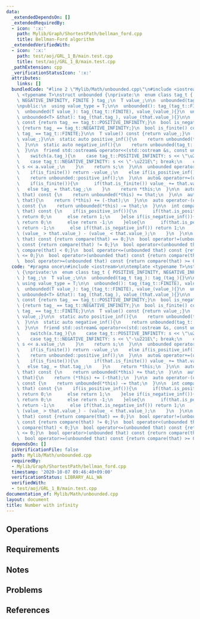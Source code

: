 ```yaml
---
data:
  _extendedDependsOn: []
  _extendedRequiredBy:
  - icon: ':x:'
    path: Mylib/Graph/ShortestPath/bellman_ford.cpp
    title: Bellman-Ford algorithm
  _extendedVerifiedWith:
  - icon: ':x:'
    path: test/aoj/GRL_1_B/main.test.cpp
    title: test/aoj/GRL_1_B/main.test.cpp
  _pathExtension: cpp
  _verificationStatusIcon: ':x:'
  attributes:
    links: []
  bundledCode: "#line 2 \"Mylib/Math/unbounded.cpp\"\n#include <iostream>\n\ntemplate\
    \ <typename T>\nstruct unbounded {\nprivate:\n  enum class tag_t { POSITIVE_INFINITY,\
    \ NEGATIVE_INFINITY, FINITE } tag_;\n  T value_;\n\n  unbounded(tag_t tag_): tag_(tag_){}\n\
    \npublic:\n  using value_type = T;\n\n  unbounded(): tag_(tag_t::FINITE), value_(T()){}\n\
    \  unbounded(T value_): tag_(tag_t::FINITE), value_(value_){}\n  unbounded(const\
    \ unbounded<T> &that): tag_(that.tag_), value_(that.value_){}\n\n  bool is_positive_inf()\
    \ const {return tag_ == tag_t::POSITIVE_INFINITY;}\n  bool is_negative_inf() const\
    \ {return tag_ == tag_t::NEGATIVE_INFINITY;}\n  bool is_finite() const {return\
    \ tag_ == tag_t::FINITE;}\n\n  T value() const {return value_;}\n  T& value(){return\
    \ value_;}\n\n  static auto positive_inf(){\n    return unbounded(tag_t::POSITIVE_INFINITY);\n\
    \  }\n\n  static auto negative_inf(){\n    return unbounded(tag_t::NEGATIVE_INFINITY);\n\
    \  }\n\n  friend std::ostream& operator<<(std::ostream &s, const unbounded &a){\n\
    \    switch(a.tag_){\n    case tag_t::POSITIVE_INFINITY: s << \"\u221E\"; break;\n\
    \    case tag_t::NEGATIVE_INFINITY: s << \"-\u221E\"; break;\n    case tag_t::FINITE:\
    \ s << a.value_;\n    }\n    return s;\n  }\n\n  unbounded operator-() const {\n\
    \    if(is_finite()) return -value_;\n    else if(is_positive_inf()) return unbounded::negative_inf();\n\
    \    return unbounded::positive_inf();\n  }\n\n  auto& operator+=(unbounded that){\n\
    \    if(is_finite()){\n      if(that.is_finite()) value_ += that.value_;\n   \
    \   else tag_ = that.tag_;\n    }\n    return *this;\n  }\n\n  auto operator+(unbounded\
    \ that) const {\n    return unbounded(*this) += that;\n  }\n\n  auto& operator-=(unbounded\
    \ that){\n    return (*this) += (-that);\n  }\n\n  auto operator-(unbounded that)\
    \ const {\n    return unbounded(*this) -= that;\n  }\n\n  int compare(unbounded\
    \ that) const {\n    if(is_positive_inf()){\n      if(that.is_positive_inf())\
    \ return 0;\n      else return 1;\n    }else if(is_negative_inf()){\n      if(that.is_negative_inf())\
    \ return 0;\n      else return -1;\n    }else{\n      if(that.is_positive_inf())\
    \ return -1;\n      else if(that.is_negative_inf()) return 1;\n      else return\
    \ (value_ > that.value_) - (value_ < that.value_);\n    }\n  }\n\n  bool operator==(unbounded\
    \ that) const {return compare(that) == 0;}\n  bool operator!=(unbounded that)\
    \ const {return compare(that) != 0;}\n  bool operator<(unbounded that) const {return\
    \ compare(that) < 0;}\n  bool operator<=(unbounded that) const {return compare(that)\
    \ <= 0;}\n  bool operator>(unbounded that) const {return compare(that) > 0;}\n\
    \  bool operator>=(unbounded that) const {return compare(that) >= 0;}\n};\n"
  code: "#pragma once\n#include <iostream>\n\ntemplate <typename T>\nstruct unbounded\
    \ {\nprivate:\n  enum class tag_t { POSITIVE_INFINITY, NEGATIVE_INFINITY, FINITE\
    \ } tag_;\n  T value_;\n\n  unbounded(tag_t tag_): tag_(tag_){}\n\npublic:\n \
    \ using value_type = T;\n\n  unbounded(): tag_(tag_t::FINITE), value_(T()){}\n\
    \  unbounded(T value_): tag_(tag_t::FINITE), value_(value_){}\n  unbounded(const\
    \ unbounded<T> &that): tag_(that.tag_), value_(that.value_){}\n\n  bool is_positive_inf()\
    \ const {return tag_ == tag_t::POSITIVE_INFINITY;}\n  bool is_negative_inf() const\
    \ {return tag_ == tag_t::NEGATIVE_INFINITY;}\n  bool is_finite() const {return\
    \ tag_ == tag_t::FINITE;}\n\n  T value() const {return value_;}\n  T& value(){return\
    \ value_;}\n\n  static auto positive_inf(){\n    return unbounded(tag_t::POSITIVE_INFINITY);\n\
    \  }\n\n  static auto negative_inf(){\n    return unbounded(tag_t::NEGATIVE_INFINITY);\n\
    \  }\n\n  friend std::ostream& operator<<(std::ostream &s, const unbounded &a){\n\
    \    switch(a.tag_){\n    case tag_t::POSITIVE_INFINITY: s << \"\u221E\"; break;\n\
    \    case tag_t::NEGATIVE_INFINITY: s << \"-\u221E\"; break;\n    case tag_t::FINITE:\
    \ s << a.value_;\n    }\n    return s;\n  }\n\n  unbounded operator-() const {\n\
    \    if(is_finite()) return -value_;\n    else if(is_positive_inf()) return unbounded::negative_inf();\n\
    \    return unbounded::positive_inf();\n  }\n\n  auto& operator+=(unbounded that){\n\
    \    if(is_finite()){\n      if(that.is_finite()) value_ += that.value_;\n   \
    \   else tag_ = that.tag_;\n    }\n    return *this;\n  }\n\n  auto operator+(unbounded\
    \ that) const {\n    return unbounded(*this) += that;\n  }\n\n  auto& operator-=(unbounded\
    \ that){\n    return (*this) += (-that);\n  }\n\n  auto operator-(unbounded that)\
    \ const {\n    return unbounded(*this) -= that;\n  }\n\n  int compare(unbounded\
    \ that) const {\n    if(is_positive_inf()){\n      if(that.is_positive_inf())\
    \ return 0;\n      else return 1;\n    }else if(is_negative_inf()){\n      if(that.is_negative_inf())\
    \ return 0;\n      else return -1;\n    }else{\n      if(that.is_positive_inf())\
    \ return -1;\n      else if(that.is_negative_inf()) return 1;\n      else return\
    \ (value_ > that.value_) - (value_ < that.value_);\n    }\n  }\n\n  bool operator==(unbounded\
    \ that) const {return compare(that) == 0;}\n  bool operator!=(unbounded that)\
    \ const {return compare(that) != 0;}\n  bool operator<(unbounded that) const {return\
    \ compare(that) < 0;}\n  bool operator<=(unbounded that) const {return compare(that)\
    \ <= 0;}\n  bool operator>(unbounded that) const {return compare(that) > 0;}\n\
    \  bool operator>=(unbounded that) const {return compare(that) >= 0;}\n};\n"
  dependsOn: []
  isVerificationFile: false
  path: Mylib/Math/unbounded.cpp
  requiredBy:
  - Mylib/Graph/ShortestPath/bellman_ford.cpp
  timestamp: '2020-10-07 09:46:40+09:00'
  verificationStatus: LIBRARY_ALL_WA
  verifiedWith:
  - test/aoj/GRL_1_B/main.test.cpp
documentation_of: Mylib/Math/unbounded.cpp
layout: document
title: Number with infinity
---
```


## Operations

## Requirements

## Notes

## Problems

## References
